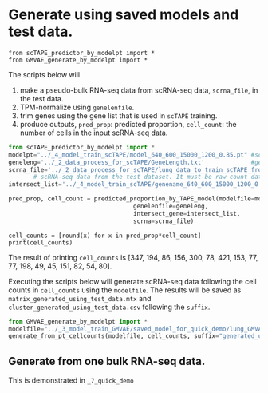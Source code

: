 # Generate using saved models and test data.

```
from scTAPE_predictor_by_modelpt import *
from GMVAE_generate_by_modelpt import *
```
The scripts below will
1. make a pseudo-bulk RNA-seq data from scRNA-seq data, `scrna_file`, in the test data.
2. TPM-normalize using `genelenfile`.
3. trim genes using the gene list that is used in `scTAPE` training.
4. produce outputs, `pred_prop`: predicted proportion, `cell_count`: the number of cells in the input scRNA-seq data.
```python
from scTAPE_predictor_by_modelpt import *
modelpt="../_4_model_train_scTAPE/model_640_600_15000_1200_0.85.pt" #scTAPE model
geneleng='../_2_data_process_for_scTAPE/GeneLength.txt'             #gene length for tpm normalization 
scrna_file='../_2_data_process_for_scTAPE/lung_data_to_train_scTAPE_from_lung_test.txt'
       # scRNA-seq data from the test dataset. It must be raw count data.
intersect_list='../_4_model_train_scTAPE/genename_640_600_15000_1200_0.85.csv' # gene list that was used in scTAPE training.

pred_prop, cell_count = predicted_proportion_by_TAPE_model(modelfile=modelpt, 
                                   genelenfile=geneleng, 
                                   intersect_gene=intersect_list, 
                                   scrna=scrna_file)
```
```
cell_counts = [round(x) for x in pred_prop*cell_count]
print(cell_counts)
```
The result of printing `cell_counts` is [347, 194, 86, 156, 300, 78, 421, 153, 77, 77, 198, 49, 45, 151, 82, 54, 80].

Executing the scripts below will generate scRNA-seq data following the cell counts in `cell_counts` using the `modelfile`. 
The results will be saved as `matrix_generated_using_test_data.mtx` and `cluster_generated_using_test_data.csv` following the `suffix`.
```python
from GMVAE_generate_by_modelpt import *
modelfile="../_3_model_train_GMVAE/saved_model_for_quick_demo/lung_GMVAE_zinb_ep4000_wholemodel.pt"
generate_from_pt_cellcounts(modelfile, cell_counts, suffix="generated_using_test_data")
```
## Generate from one bulk RNA-seq data.
This is demonstrated in `_7_quick_demo`
